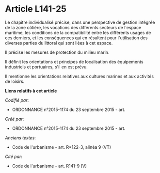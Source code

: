# Article L141-25

Le chapitre individualisé précise, dans une perspective de gestion intégrée de la zone côtière, les vocations des différents
secteurs de l'espace maritime, les conditions de la compatibilité entre les différents usages de ces derniers, et les
conséquences qui en résultent pour l'utilisation des diverses parties du littoral qui sont liées à cet espace.

Il précise les mesures de protection du milieu marin.

Il définit les orientations et principes de localisation des équipements industriels et portuaires, s'il en est prévu.

Il mentionne les orientations relatives aux cultures marines et aux activités de loisirs.

**Liens relatifs à cet article**

_Codifié par_:

  - ORDONNANCE n°2015-1174 du 23 septembre 2015 - art.

_Créé par_:

  - ORDONNANCE n°2015-1174 du 23 septembre 2015 - art.

_Anciens textes_:

  - Code de l'urbanisme - art. R*122-3, alinéa 9 (VT)

_Cité par_:

  - Code de l'urbanisme - art. R141-9 (V)
